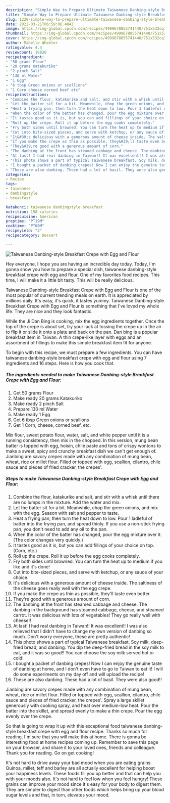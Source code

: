 ```yaml
---
description: "Simple Way to Prepare Ultimate Taiwanese Danbing-style Breakfast Crepe with Egg and Flour"
title: "Simple Way to Prepare Ultimate Taiwanese Danbing-style Breakfast Crepe with Egg and Flour"
slug: 1228-simple-way-to-prepare-ultimate-taiwanese-danbing-style-breakfast-crepe-with-egg-and-flour
date: 2022-03-21T06:59:06.404Z
image: https://img-global.cpcdn.com/recipes/4999678855741440/751x532cq70/taiwanese-danbing-style-breakfast-crepe-with-egg-and-flour-recipe-main-photo.jpg
thumbnail: https://img-global.cpcdn.com/recipes/4999678855741440/751x532cq70/taiwanese-danbing-style-breakfast-crepe-with-egg-and-flour-recipe-main-photo.jpg
cover: https://img-global.cpcdn.com/recipes/4999678855741440/751x532cq70/taiwanese-danbing-style-breakfast-crepe-with-egg-and-flour-recipe-main-photo.jpg
author: Mabelle Wheeler
ratingvalue: 4.4
reviewcount: 16826
recipeingredient:
- "50 grams Flour"
- "20 grams Katakuriko"
- "2 pinch Salt"
- "130 ml Water"
- "1 Egg"
- "6 tbsp Green onions or scallions"
- "1 Corn cheese corned beef etc"
recipeinstructions:
- "Combine the flour, katakuriko and salt, and stir with a whisk until there are no lumps in the mixture. Add the water and mix."
- "Let the batter sit for a bit. Meanwhile, chop the green onions, and mix with the egg. Season with salt and pepper to taste."
- "Heat a frying pan, then turn the heat down to low. Pour 1 ladleful of batter into the frying pan, and spread thinly. If you use a non-stick frying pan, you don&#39;t need to add any oil to the pan."
- "When the color of the batter has changed, pour the egg mixture over it. (The color changes very quickly.)"
- "It tastes good as it is, but you can add fillings of your choice on top. (Corn, etc.)"
- "Roll up the crepe. Roll it up before the egg cooks completely."
- "Fry both sides until browned. You can turn the heat up to medium if you like and it&#39;s done!"
- "Cut into bite-sized pieces, and serve with ketchup, or any sauce of your choice."
- "It&#39;s delicious with a generous amount of cheese inside. The saltiness of the cheese goes really well with the egg crepe."
- "If you make the crepe as thin as possible, they&#39;ll taste even better."
- "They&#39;re good with a generous amount of corn."
- "The danbing at the front has steamed cabbage and cheese. The danbing in the background has steamed cabbage, cheese, and steamed carrot. It was delicious with lots of vegetables! They go really well with cheese!!"
- "At last! I had real danbing in Taiwan!! It was excellent!! I was also relieved that I didn&#39;t have to change my own version of danbing so much. Don&#39;t worry everyone, these are pretty authentic!"
- "This photo shows a part of typical Taiwanese breakfast. Soy milk, deep-fried bread, and danbing. You dip the deep-fried bread in the soy milk to eat, and it was so good!! You can choose the soy milk served hot or cold!"
- "I bought a packet of danbing crepes! Now I can enjoy the genuine taste of danbing at home, and I don&#39;t even have to go to Taiwan to eat it! I will do some experiments on my day off and will upload the recipe!"
- "These are also danbing. These had a lot of basil. They were also good!!"
categories:
- Recipe
tags:
- taiwanese
- danbingstyle
- breakfast

katakunci: taiwanese danbingstyle breakfast 
nutrition: 158 calories
recipecuisine: American
preptime: "PT19M"
cooktime: "PT60M"
recipeyield: "2"
recipecategory: Dessert

---
```



![Taiwanese Danbing-style Breakfast Crepe with Egg and Flour](https://img-global.cpcdn.com/recipes/4999678855741440/751x532cq70/taiwanese-danbing-style-breakfast-crepe-with-egg-and-flour-recipe-main-photo.jpg)

Hey everyone, I hope you are having an incredible day today. Today, I'm gonna show you how to prepare a special dish, taiwanese danbing-style breakfast crepe with egg and flour. One of my favorites food recipes. This time, I will make it a little bit tasty. This will be really delicious.

Taiwanese Danbing-style Breakfast Crepe with Egg and Flour is one of the most popular of current trending meals on earth. It is appreciated by millions daily. It's easy, it's quick, it tastes yummy. Taiwanese Danbing-style Breakfast Crepe with Egg and Flour is something that I've loved my whole life. They are nice and they look fantastic.

While the Ji Dan Bing is cooking, mix the egg ingredients together. Once the top of the crepe is about set, try your luck at tossing the crepe up in the air to flip it or slide it onto a plate and back on the pan. Dan bing is a popular breakfast item in Taiwan. A thin crepe-like layer with eggs and an assortment of fillings to make this simple breakfast item fit for anyone.


To begin with this recipe, we must prepare a few ingredients. You can have taiwanese danbing-style breakfast crepe with egg and flour using 7 ingredients and 16 steps. Here is how you cook that.

<!--inarticleads1-->

##### The ingredients needed to make Taiwanese Danbing-style Breakfast Crepe with Egg and Flour:

1. Get 50 grams Flour
1. Make ready 20 grams Katakuriko
1. Make ready 2 pinch Salt
1. Prepare 130 ml Water
1. Make ready 1 Egg
1. Get 6 tbsp Green onions or scallions
1. Get 1 Corn, cheese, corned beef, etc.


Mix flour, sweet potato flour, water, salt, and white pepper until it is a running consistency, then mix in the chopped. In this version, mung bean batter is topped with egg, hoisin, chile paste and tons of crispy wontons to make a sweet, spicy and crunchy breakfast dish we can&#39;t get enough of. Jianbing are savory crepes made with any combination of mung bean, wheat, rice or millet flour. Filled or topped with egg, scallion, cilantro, chile sauce and pieces of fried cracker, the crepes&#39;. 

<!--inarticleads2-->

##### Steps to make Taiwanese Danbing-style Breakfast Crepe with Egg and Flour:

1. Combine the flour, katakuriko and salt, and stir with a whisk until there are no lumps in the mixture. Add the water and mix.
1. Let the batter sit for a bit. Meanwhile, chop the green onions, and mix with the egg. Season with salt and pepper to taste.
1. Heat a frying pan, then turn the heat down to low. Pour 1 ladleful of batter into the frying pan, and spread thinly. If you use a non-stick frying pan, you don&#39;t need to add any oil to the pan.
1. When the color of the batter has changed, pour the egg mixture over it. (The color changes very quickly.)
1. It tastes good as it is, but you can add fillings of your choice on top. (Corn, etc.)
1. Roll up the crepe. Roll it up before the egg cooks completely.
1. Fry both sides until browned. You can turn the heat up to medium if you like and it&#39;s done!
1. Cut into bite-sized pieces, and serve with ketchup, or any sauce of your choice.
1. It&#39;s delicious with a generous amount of cheese inside. The saltiness of the cheese goes really well with the egg crepe.
1. If you make the crepe as thin as possible, they&#39;ll taste even better.
1. They&#39;re good with a generous amount of corn.
1. The danbing at the front has steamed cabbage and cheese. The danbing in the background has steamed cabbage, cheese, and steamed carrot. It was delicious with lots of vegetables! They go really well with cheese!!
1. At last! I had real danbing in Taiwan!! It was excellent!! I was also relieved that I didn&#39;t have to change my own version of danbing so much. Don&#39;t worry everyone, these are pretty authentic!
1. This photo shows a part of typical Taiwanese breakfast. Soy milk, deep-fried bread, and danbing. You dip the deep-fried bread in the soy milk to eat, and it was so good!! You can choose the soy milk served hot or cold!
1. I bought a packet of danbing crepes! Now I can enjoy the genuine taste of danbing at home, and I don&#39;t even have to go to Taiwan to eat it! I will do some experiments on my day off and will upload the recipe!
1. These are also danbing. These had a lot of basil. They were also good!!


Jianbing are savory crepes made with any combination of mung bean, wheat, rice or millet flour. Filled or topped with egg, scallion, cilantro, chile sauce and pieces of fried cracker, the crepes&#39;. Spray a large skillet generously with cooking spray, and heat over medium-low heat. Pour the batter into the skillet, and spread evenly to make a thin crepe. Pour the egg evenly over the crepe. 

So that is going to wrap it up with this exceptional food taiwanese danbing-style breakfast crepe with egg and flour recipe. Thanks so much for reading. I'm sure that you will make this at home. There is gonna be interesting food at home recipes coming up. Remember to save this page on your browser, and share it to your loved ones, friends and colleague. Thank you for reading. Go on get cooking!

It's not hard to drive away your bad mood when you are eating grains. Quinoa, millet, teff and barley are all actually excellent for helping boost your happiness levels. These foods fill you up better and that can help you with your moods also. It's not hard to feel low when you feel hungry! These grains can improve your mood since it's easy for your body to digest them. They are simpler to digest than other foods which helps bring up your blood sugar levels and that, in turn, elevates your mood.
